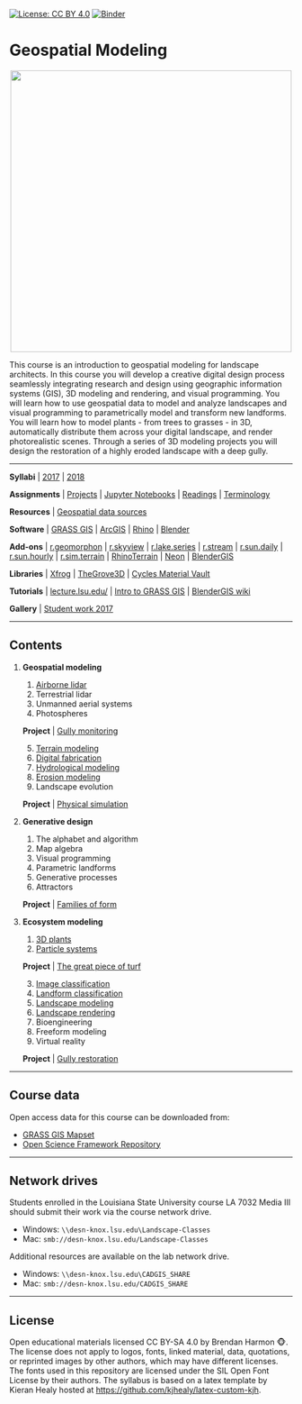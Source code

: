[![License: CC BY 4.0](https://img.shields.io/badge/License-CC%20BY%204.0-lightgrey.svg)](https://creativecommons.org/licenses/by/4.0/)
[![Binder](https://mybinder.org/badge.svg)](https://mybinder.org/v2/gh/baharmon/geospatial-modeling-course/master)

# Geospatial Modeling

<p align="center"><img src="images/3d-ecosystems/ncspm_rendering_3.png" height="500"></p>

This course is an introduction to geospatial modeling for landscape architects.
In this course you will develop a creative digital design process
seamlessly integrating research and design
using geographic information systems (GIS),
3D modeling and rendering, and
visual programming.
You will learn how to use geospatial data
to model and analyze landscapes
and visual programming to
parametrically model and transform new landforms.
You will learn how to model plants - from trees to grasses - in 3D,
automatically distribute them across your digital landscape,
and render photorealistic scenes.
Through a series of 3D modeling projects you will
design the restoration of a highly eroded landscape with a deep gully.

---

**Syllabi** |
[2017](syllabus/geospatial-modeling-syllabus-2017.pdf) |
[2018](syllabus/geospatial-modeling-syllabus-2018.pdf)

**Assignments** | [Projects](projects.md) |
[Jupyter Notebooks](https://mybinder.org/v2/gh/baharmon/geospatial-modeling-course/master) |
[Readings](readings.md) | [Terminology](terminology.md)

**Resources** | [Geospatial data sources](geospatial-data-sources.md)

**Software** | [GRASS GIS](https://grass.osgeo.org) |
[ArcGIS](https://www.esri.com/) |
[Rhino](https://www.rhino3d.com/) |
[Blender](https://www.blender.org/)

**Add-ons** |
[r.geomorphon](https://grass.osgeo.org/grass72/manuals/addons/r.geomorphon.html) |
[r.skyview](https://grass.osgeo.org/grass72/manuals/addons/r.skyview.html) |
[r.lake.series](https://grass.osgeo.org/grass72/manuals/addons/r.lake.series.html) |
[r.stream](https://grasswiki.osgeo.org/wiki/R.stream.*_modules) |
[r.sun.daily](https://grass.osgeo.org/grass72/manuals/addons/r.sun.daily.html) |
[r.sun.hourly](https://grass.osgeo.org/grass72/manuals/addons/r.sun.hourly.html) |
[r.sim.terrain](https://github.com/baharmon/landscape_evolution) |
[RhinoTerrain](http://www.rhinoterrain.com/en/home.html) |
[Neon](http://v5.rhino3d.com/group/neon) |
[BlenderGIS](https://github.com/domlysz/BlenderGIS)

**Libraries** | [Xfrog](http://xfrog.com/) |
[TheGrove3D](https://www.thegrove3d.com/) |
[Cycles Material Vault](https://www.cyclesmaterialvault.com/)

**Tutorials** |
[lecture.lsu.edu/](https://lecture.lsu.edu/) |
[Intro to GRASS GIS](http://ncsu-geoforall-lab.github.io/grass-intro-workshop/) |
[BlenderGIS wiki](https://github.com/domlysz/BlenderGIS/wiki)

**Gallery** | [Student work 2017](gallery.md#student-work-2017)

---
## Contents

1. **Geospatial modeling**
    1. [Airborne lidar](topics/airborne-lidar.md)
    2. Terrestrial lidar
    3. Unmanned aerial systems
    4. Photospheres

    **Project** | [Gully monitoring](projects.md#gully-monitoring)

    5. [Terrain modeling](topics/terrain-modeling.md)
    6. [Digital fabrication](topics/digital-fabrication.md)
    7. [Hydrological modeling](topics/hydrological-modeling.md)
    8. [Erosion modeling](topics/erosion-modeling.md)
    9. Landscape evolution

    **Project** | [Physical simulation](projects.md#physical-simulation)

2. **Generative design**
    1. The alphabet and algorithm
    2. Map algebra
    3. Visual programming
    4. Parametric landforms
    5. Generative processes
    6. Attractors

    **Project** | [Families of form](projects.md#families-of-form)

3. **Ecosystem modeling**
    1. [3D plants](topics/3d-plants.md)
    2. [Particle systems](topics/particle-systems.md)

    **Project** | [The great piece of turf](projects.md#the-great-piece-of-turf)

    3. [Image classification](topics/image-classification.md)
    4. [Landform classification](topics/landform-classification.md)
    5. [Landscape modeling](topics/landscape-modeling.md)
    6. [Landscape rendering](topics/landscape-rendering.md)
    7. Bioengineering
    8. Freeform modeling
    9. Virtual reality

    **Project** | [Gully restoration](projects.md#gully-restoration)

---

## Course data
Open access data for this course can be downloaded from:
* [GRASS GIS Mapset](https://github.com/baharmon/landscape_evolution_dataset)
* [Open Science Framework Repository](https://osf.io/f6egw)

---

## Network drives
Students enrolled in the Louisiana State University course LA 7032 Media III
should submit their work via the course network drive.
* Windows: `\\desn-knox.lsu.edu\Landscape-Classes`
* Mac: `smb://desn-knox.lsu.edu/Landscape-Classes`

Additional resources are available on the lab network drive.
* Windows: `\\desn-knox.lsu.edu\CADGIS_SHARE`
* Mac: `smb://desn-knox.lsu.edu/CADGIS_SHARE`

---

## License
Open educational materials licensed CC BY-SA 4.0
by Brendan Harmon :monkey_face:.
The license does not apply to logos, fonts, linked material, data, quotations,
or reprinted images by other authors, which may have different licenses.
The fonts used in this repository are licensed under the SIL Open Font License
by their authors. The syllabus is based on a latex template by Kieran Healy
hosted at https://github.com/kjhealy/latex-custom-kjh.
